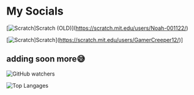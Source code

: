 # My Socials
[![Scratch](https://scratch.mit.edu/favicon.ico)]Scratch (OLD)](https://scratch.mit.edu/users/Noah-001122/)

[![Scratch](https://scratch.mit.edu/favicon.ico)]Scratch](https://scratch.mit.edu/users/GamerCreeper12/)]

adding soon more😅
---
![GitHub watchers](https://img.shields.io/github/watchers/GamerCreeperNoob/GamerCreeperNoob?style=plastic&label=watchers%20on%20repo%3A%20GamerCreeperNoob&color=%2390EE09)

![Top Langages](https://github-readme-stats.vercel.app/api/top-langs/?username=gamercreepernoob&layout=pie)

